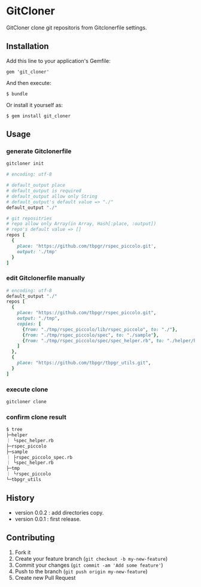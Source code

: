 # GitCloner

GitCloner clone git repositoris from Gitclonerfile settings.

## Installation

Add this line to your application's Gemfile:

    gem 'git_cloner'

And then execute:

    $ bundle

Or install it yourself as:

    $ gem install git_cloner

## Usage

### generate Gitclonerfile

~~~bash
gitcloner init
~~~

~~~ruby
# encoding: utf-8

# default_output place
# default_output is required
# default_output allow only String
# default_output's default value => "./"
default_output "./"

# git repositries
# repo allow only Array(in Array, Hash[:place, :output])
# repo's default value => []
repos [
  {
    place: 'https://github.com/tbpgr/rspec_piccolo.git',
    output: './tmp'
  }
]
~~~

### edit Gitclonerfile manually

~~~ruby
# encoding: utf-8
default_output "./"
repos [
  {
    place: "https://github.com/tbpgr/rspec_piccolo.git",
    output: "./tmp",
    copies: [
      {from: "./tmp/rspec_piccolo/lib/rspec_piccolo", to: "./"}, 
      {from: "./tmp/rspec_piccolo/spec", to: "./sample"}, 
      {from: "./tmp/rspec_piccolo/spec/spec_helper.rb", to: "./helper/helper.rb"}, 
    ]
  },
  {
    place: "https://github.com/tbpgr/tbpgr_utils.git",
  }
]
~~~

### execute clone

~~~bash
gitcloner clone
~~~

### confirm clone result

~~~bash
$ tree
├─helper
｜ └spec_helper.rb
├─rspec_piccolo
├─sample
｜ ├rspec_piccolo_spec.rb
｜ └spec_helper.rb
├─tmp
｜ └rspec_piccolo
└─tbpgr_utils
~~~

## History
* version 0.0.2 : add directories copy.
* version 0.0.1 : first release.

## Contributing

1. Fork it
2. Create your feature branch (`git checkout -b my-new-feature`)
3. Commit your changes (`git commit -am 'Add some feature'`)
4. Push to the branch (`git push origin my-new-feature`)
5. Create new Pull Request
